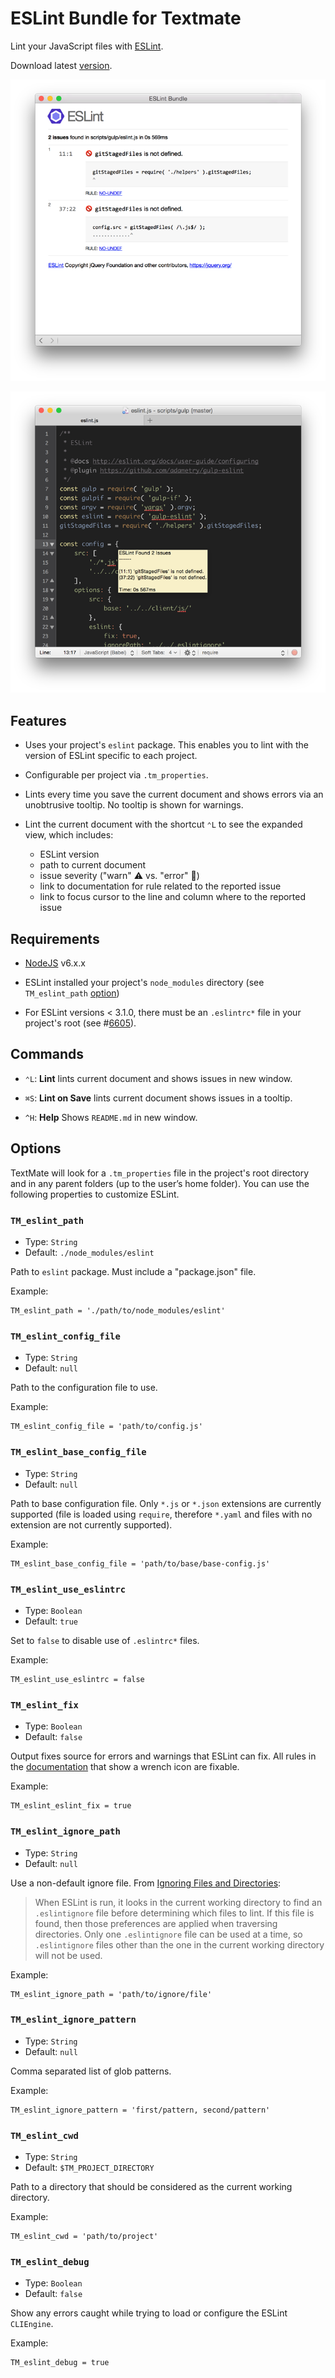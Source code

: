 # ESLint Bundle for Textmate #

Lint your JavaScript files with [ESLint](http://eslint.org).

Download latest [version](https://github.com/ryanfitzer/eslint.tmbundle/releases/latest).

![](Support/images/screenshot-window.png)

![](Support/images/screenshot-tooltip.png)



## Features ##

  - Uses your project's `eslint` package. This enables you to lint with the version of ESLint specific to each project.

  - Configurable per project via `.tm_properties`.

  - Lints every time you save the current document and shows errors via an unobtrusive tooltip. No tooltip is shown for warnings.

  - Lint the current document with the shortcut `⌃L` to see the expanded view, which includes:
    - ESLint version
    - path to current document
    - issue severity ("warn" ⚠️ vs. "error" 🚫️)
    - link to documentation for rule related to the reported issue
    - link to focus cursor to the line and column where to the reported issue



## Requirements ##

  - [NodeJS](https://nodejs.org) v6.x.x

  - ESLint installed your project's `node_modules` directory (see `TM_eslint_path` [option](#tm_eslint_path))

  - For ESLint versions < 3.1.0, there must be an `.eslintrc*` file in your project's root (see #[6605](https://github.com/eslint/eslint/issues/6605)).



## Commands ##

  - `⌃L`: **Lint** lints current document and shows issues in new window.

  - `⌘S`: **Lint on Save** lints current document shows issues in a tooltip.

  - `^H`: **Help** Shows `README.md` in new window.



## Options ##

TextMate will look for a `.tm_properties` file in the project's root directory and in any parent folders (up to the user’s home folder). You can use the following properties to customize ESLint.


### `TM_eslint_path` ###

  - Type: `String`
  - Default: `./node_modules/eslint`

Path to `eslint` package. Must include a "package.json" file.

Example:

```
TM_eslint_path = './path/to/node_modules/eslint'
```


### `TM_eslint_config_file` ###

  - Type: `String`
  - Default: `null`

Path to the configuration file to use.

Example:

```
TM_eslint_config_file = 'path/to/config.js'
```


### `TM_eslint_base_config_file` ###

  - Type: `String`
  - Default: `null`

Path to base configuration file. Only `*.js` or `*.json` extensions are currently supported (file is loaded using `require`, therefore `*.yaml` and files with no extension are not currently supported).

Example:

```
TM_eslint_base_config_file = 'path/to/base/base-config.js'
```


### `TM_eslint_use_eslintrc` ###

  - Type: `Boolean`
  - Default: `true`

Set to `false` to disable use of `.eslintrc*` files.

Example:

```
TM_eslint_use_eslintrc = false
```


### `TM_eslint_fix` ###

  - Type: `Boolean`
  - Default: `false`

Output fixes source for errors and warnings that ESLint can fix. All rules in the [documentation](http://eslint.org/docs/rules) that show a wrench icon are fixable.

Example:

```
TM_eslint_eslint_fix = true
```


### `TM_eslint_ignore_path` ###

  - Type: `String`
  - Default: `null`

Use a non-default ignore file. From [Ignoring Files and Directories](http://eslint.org/docs/user-guide/configuring#ignoring-files-and-directories):

> When ESLint is run, it looks in the current working directory to find an `.eslintignore` file before determining which files to lint. If this file is found, then those preferences are applied when traversing directories. Only one `.eslintignore` file can be used at a time, so `.eslintignore` files other than the one in the current working directory will not be used.

Example:

```
TM_eslint_ignore_path = 'path/to/ignore/file'
```


### `TM_eslint_ignore_pattern` ###

  - Type: `String`
  - Default: `null`

Comma separated list of glob patterns.

Example:

```
TM_eslint_ignore_pattern = 'first/pattern, second/pattern'
```


### `TM_eslint_cwd` ###
  
  - Type: `String`
  - Default: `$TM_PROJECT_DIRECTORY`
  
Path to a directory that should be considered as the current working directory.

Example:

```
TM_eslint_cwd = 'path/to/project'
```

### `TM_eslint_debug` ###

  - Type: `Boolean`
  - Default: `false`
  
Show any errors caught while trying to load or configure the ESLint `CLIEngine`.

Example:

```
TM_eslint_debug = true
```

